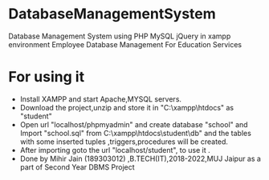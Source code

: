 # DatabaseManagementSystem
Database Management System using PHP MySQL jQuery in xampp environment 
Employee Database Management For Education Services

# For using it   
* Install XAMPP and start Apache,MYSQL servers.
* Download the project,unzip and store it in "C:\xampp\htdocs" as "student"
* Open url "localhost/phpmyadmin" and create database "school" and Import "school.sql" from C:\xampp\htdocs\student\db" and the tables with some inserted tuples ,triggers,procedures will be created.
* After importing goto the url "localhost/student", to use it .
* Done by Mihir Jain (189303012) ,B.TECH(IT),2018-2022,MUJ Jaipur as a part of Second Year DBMS Project 
